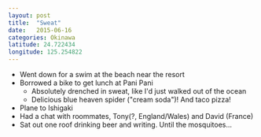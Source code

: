 ```yaml
---
layout: post
title:  "Sweat"
date:   2015-06-16
categories: Okinawa
latitude: 24.722434
longitude: 125.254822
---
```


- Went down for a swim at the beach near the resort
- Borrowed a bike to get lunch at Pani Pani
  - Absolutely drenched in sweat, like I'd just walked out of the ocean
  - Delicious blue heaven spider ("cream soda")! And taco pizza!
- Plane to Ishigaki
- Had a chat with roommates, Tony(?, England/Wales) and David (France)
- Sat out one roof drinking beer and writing. Until the mosquitoes...
